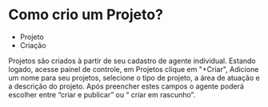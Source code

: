 # Como crio um Projeto?

- Projeto
- Criação

Projetos são criados à partir de seu cadastro de agente individual. Estando logado, acesse painel de controle, em Projetos  clique em "+Criar", Adicione um nome para seu projetos, selecione o tipo de projeto, a área de atuação e a descrição do projeto. Após preencher estes campos o agente poderá escolher entre “criar e publicar” ou “ criar em rascunho”.